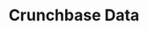 ---
cost: basic API is free, exended API is paid but with research access
description: 'Crunchbase collects data on both private and public companies.Their
  content includes investment and funding information, founding members and individuals
  in leadership positions, mergers and acquisitions, news, and industry trends. They
  have a free and paid-access tier, but can also grant use of the full API to academic
  researchers. https://about.crunchbase.com/partners/academic-research-access/ '
last_edit: Fri, 20 Oct 2023 10:32:40 GMT
location: https://data.crunchbase.com/docs
open_access: 'TRUE'
slug: crunchbase
tags:
- startup
- markets
- competition
- management
- trends
timeframe: 2013-
title: Crunchbase Data
uuid: 77b208ec-9355-4654-944b-f351fef9f7bb
---